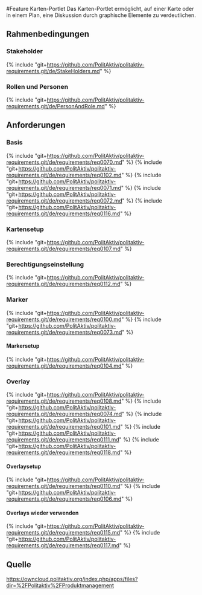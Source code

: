 #Feature Karten-Portlet
Das Karten-Portlet ermöglicht, auf einer Karte oder in einem Plan, eine Diskussion durch graphische Elemente zu verdeutlichen.

## Rahmenbedingungen
### Stakeholder
{% include "git+https://github.com/PolitAktiv/politaktiv-requirements.git/de/StakeHolders.md" %}

### Rollen und Personen
{% include "git+https://github.com/PolitAktiv/politaktiv-requirements.git/de/PersonAndRole.md" %}

## Anforderungen

### Basis
{% include "git+https://github.com/PolitAktiv/politaktiv-requirements.git/de/requirements/req0070.md" %}
{% include "git+https://github.com/PolitAktiv/politaktiv-requirements.git/de/requirements/req0102.md" %}
{% include "git+https://github.com/PolitAktiv/politaktiv-requirements.git/de/requirements/req0071.md" %}
{% include "git+https://github.com/PolitAktiv/politaktiv-requirements.git/de/requirements/req0072.md" %}
{% include "git+https://github.com/PolitAktiv/politaktiv-requirements.git/de/requirements/req0116.md" %}

### Kartensetup
{% include "git+https://github.com/PolitAktiv/politaktiv-requirements.git/de/requirements/req0107.md" %}

### Berechtigungseinstellung
{% include "git+https://github.com/PolitAktiv/politaktiv-requirements.git/de/requirements/req0112.md" %}

### Marker
{% include "git+https://github.com/PolitAktiv/politaktiv-requirements.git/de/requirements/req0100.md" %}
{% include "git+https://github.com/PolitAktiv/politaktiv-requirements.git/de/requirements/req0073.md" %}

#### Markersetup
{% include "git+https://github.com/PolitAktiv/politaktiv-requirements.git/de/requirements/req0104.md" %}

### Overlay
{% include "git+https://github.com/PolitAktiv/politaktiv-requirements.git/de/requirements/req0108.md" %}
{% include "git+https://github.com/PolitAktiv/politaktiv-requirements.git/de/requirements/req0074.md" %}
{% include "git+https://github.com/PolitAktiv/politaktiv-requirements.git/de/requirements/req0101.md" %}
{% include "git+https://github.com/PolitAktiv/politaktiv-requirements.git/de/requirements/req0111.md" %}
{% include "git+https://github.com/PolitAktiv/politaktiv-requirements.git/de/requirements/req0118.md" %}

#### Overlaysetup
{% include "git+https://github.com/PolitAktiv/politaktiv-requirements.git/de/requirements/req0110.md" %}
{% include "git+https://github.com/PolitAktiv/politaktiv-requirements.git/de/requirements/req0106.md" %}

#### Overlays wieder verwenden
{% include "git+https://github.com/PolitAktiv/politaktiv-requirements.git/de/requirements/req0115.md" %}
{% include "git+https://github.com/PolitAktiv/politaktiv-requirements.git/de/requirements/req0117.md" %}

## Quelle
https://owncloud.politaktiv.org/index.php/apps/files?dir=%2FPolitaktiv%2FProduktmanagement